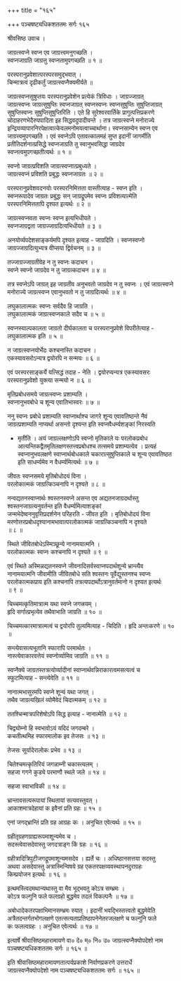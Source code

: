 +++
title = "१६५"

+++
पञ्चषष्ट्यधिकशततमः सर्गः १६५  
  
श्रीवसिष्ठ उवाच ।  
  
जाग्रत्स्वप्ने स्वप्न एव जाग्रत्त्वमनुगच्छति ।  
स्वप्नजाग्रति जाग्रत्तु स्वप्नतामुपगच्छति ॥ १ ॥  
  
परस्परानुप्रवेशात्परस्परसमुद्भवात् ।  
चिन्मात्रत्वं दृढीकर्तुं जाग्रत्स्वप्नैक्यमीर्यते ॥   
  
जाग्रत्स्वप्नसुषुप्तयः परस्परानुप्रवेशेन प्रत्येकं त्रिविधाः । जाग्रज्जाग्रत्   
जाग्रत्स्वप्नः जाग्रत्सुषुप्तिः स्वप्नजाग्रत् स्वप्नस्वप्नः स्वप्नसुषुप्तिः सुषुप्तिजाग्रत्   
सुषुप्तिस्वप्नः सुषुप्तिसुषुप्तिरिति । एते हि सुरेश्वरवार्तिके प्रागुत्पत्तिप्रकरणे   
चोदाहरणभेदैरुपपादिता इह सिद्धवदुपादीयन्ते । तत्र जाग्रत्स्वप्ने मनोराज्ये   
इन्द्रियव्यापारनिरपेक्षत्वात्केवलमनोमयत्वाच्चार्थाना। स्वप्नसाम्येन स्वप्न एव   
जाग्रत्त्वमुपगच्छति । एवं स्वप्नेऽपि एतावत्कालमहं सुप्त इदानीं जागर्मीति   
प्रतीतिदर्शनात्प्रसिद्धे स्वप्नजाग्रति तु स्वानुभवसिद्धा जाग्रदेव   
स्वप्नत्वमुपगच्छतीत्यर्थः ॥ १ ॥  
  
स्वप्नो जाग्रत्प्रविशति जाग्रत्स्वप्नात्प्रबुध्यते ।  
जाग्रत्स्वप्नं प्रविशति प्रबुद्धः स्वप्नजाग्रतः ॥ २ ॥  
  
परस्परानुप्रवेशवदनयोः परस्परनिमित्तता वास्तीत्याह - स्वप्न इति ।   
स्वप्नरूपादेव जाग्रतः प्रबुद्धः सन् जाग्रद्रूपमेव स्वप्नः प्रविशत्यात्मेति   
परस्परनिमित्ततापि दृश्यत इत्यर्थः ॥ २ ॥  
  
जाग्रत्स्वप्नवता स्वप्नः स्वप्न इत्यभिधीयते ।  
स्वप्नजाग्रद्वता जाग्रज्जाग्रदित्यभिधीयते ॥ ३ ॥  
  
अनयोर्व्यपदेशसाङ्कर्यमपि दृश्यत इत्याह - जाग्रदिति । स्वप्नस्वप्नो   
जाग्रज्जाग्रदित्युभ्यत्र वीप्सया द्विर्वचनम् ॥ ३ ॥  
  
तज्जाग्रज्जाग्रतीवेह न तु स्वप्नः कदाचन ।  
स्वप्ने स्वप्नो जाग्रदेव न तु जाग्रत्कदाचन ॥ ४ ॥  
  
तत्र स्वप्नेऽपि जाग्रत् इह जाग्रतीव अनुभवतो जाग्रदेव न तु स्वप्नः । एवं जाग्रत्स्वप्ने   
मनोराज्ये जाग्रत्स्वप्न एवानुभवतो न तु जाग्रदित्यर्थः ॥ ४ ॥  
  
लघुकालात्मकः स्वप्नः सर्वदैव हि जाग्रति ।  
लघुकालात्मकं जाग्रत्स्वप्नकाले सदैव च ॥ ५ ॥  
  
स्वप्नस्याल्पकालता जाग्रतो दीर्घकालता च परस्परानुप्रवेशे विपरीतेत्याह -   
लघुकालात्मक इति ॥ ५ ॥  
  
न जाग्रत्स्वप्नयोर्भेदः कश्चनास्ति कदाचन ।  
एकस्यावसरोऽन्यत्र द्वयोरपि न सन्मयः ॥ ६ ॥  
  
एवं परस्परसाङ्कर्ये यत्सिद्धं तदाह - नेति । द्वयोरप्यन्यत्र एकस्यावसरः   
परस्परानुप्रवेशो युक्त्या सन्मयो न ॥ ६ ॥  
  
मृतिप्रबोधसमये जाग्रत्स्वप्नः प्रशाम्यति ।  
स्वप्नानुभवबोधे च शून्य एवातिभास्वरः ॥ ७ ॥  
  
ननु स्वप्नः प्रबोधे प्रशाम्यति स्वाप्नार्थाश्च जागरे शून्य एवावतिष्ठन्ते नैवं   
जाग्रत्प्रशाम्यति नाप्यर्था असन्तो दृश्यन्त इति स्वप्नवैधर्म्यशङ्कां निरस्यति   
- मृतीति । अयं जाग्रल्लक्षणोऽपि स्वप्नो मृतिकाले यः परलोकप्रबोध   
आत्यन्तिकद्वैतमृतिलक्षणस्तत्त्वप्रबोधश्च तत्समये प्रशाम्यत्येव । प्रत्यहं   
स्वप्नानुभवलक्षणे स्वाप्नार्थबोधकाले चकारात्सुषुप्तिकाले च शून्य एवावतिष्ठत   
इति साधर्म्यमेव न वैधर्म्यमित्यर्थः ॥ ७ ॥  
  
जीवतः स्वप्नसमये मृतिबोधोदयं विना ।  
परलोकात्मकं जाग्रत्किञ्चनापि न दृश्यते ॥ ८ ॥  
  
नन्वद्यतनस्वाप्नार्थः श्वस्तनस्वप्ने असन्त एव अद्यतनजाग्रदर्थास्तु   
श्वस्तनजाग्रत्यनुवर्तन्त इति वैधर्म्यमित्याशङ्कां   
जन्मभेदेष्वननुवृत्तिप्रदर्शनेन परिहरति - जीवत इति । मृतिबोधोदयं विना   
मरणोत्तरप्रबोधदृश्यानामभावात्परलोकात्मकं जाग्रत्किञ्चनापि न दृश्यते   
॥ ८ ॥  
  
स्थिते जीवितबोधेऽस्मिञ्छून्ये नानामयात्मनि ।  
परलोकात्मकः स्वप्नः कश्चनापि न दृश्यते ॥ ९ ॥  
  
एवं स्थिते अस्मिन्नद्यतनस्वप्ने जीवनादिसर्वस्वाप्नपदार्थशून्ये भ्रान्त्यैव   
नानामयात्मनि जीवामीति जीवितबोधे सति श्वस्तनः पूर्वेद्युस्तनश्च स्वप्नः   
परलोकात्मकप्राय इति कश्चनापि तत्रत्यपदार्थोऽत्रानुवर्तमानो न दृश्यत इत्यर्थः   
॥ ९ ॥  
  
चिच्चमत्कृतिमात्रात्म यथा स्वप्ने जगत्त्रयम् ।  
हृदि सर्गात्प्रभृत्येव तथैवाभाति जाग्रति ॥ १० ॥  
  
चिच्चमत्कारमात्रात्मत्वं च द्वयोरपि तुल्यमित्याह - चिदिति । हृदि अन्तःकरणे ॥ १०   
॥  
  
सन्त्येवासत्यभूतानि स्फारापि परमार्थतः ।  
नास्त्येवाकारवत्तेयं स्वप्नोर्व्यामिव जाग्रति ॥ ११ ॥  
  
स्वप्नैक्ये जाग्रतस्तत्रत्योर्व्यादीनां स्वाप्नार्थवन्निराकारत्वमसत्यत्वं च   
स्फुटमित्याह - सन्त्येवेति ॥ ११ ॥  
  
नानात्मभासुरमपि स्वप्ने शून्यं यथा जगत् ।  
तथैव जाग्रत्यखिलं व्योमैवेदं चिदात्मकम् ॥ १२ ॥  
  
ततश्चिन्मात्रपरिशेषोऽपि सिद्ध इत्याह - नानात्मेति ॥ १२ ॥  
  
चिद्व्योम्नो हि स्वभावोऽयं यदिदं जगदम्बरे ।  
कचतीत्थमिह स्फारमालोक इव तेजसः ॥ १३ ॥  
  
तेजसः सूर्यादेरालोकः प्रभेव ॥ १३ ॥  
  
चितेश्चमत्कृतिरियं जगन्नाम्नी चकास्त्यलम् ।  
सहजा गगने कुड्ये परमाणौ स्थले जले ॥ १४ ॥  
  
सहजा स्वाभाविकी ॥ १४ ॥  
  
भ्रान्तावसत्यरूपायां स्थितायां सत्यवस्तुवत् ।  
आकाशमात्रदेहायां क इवैनां प्रति ग्रहः ॥ १५ ॥  
  
एनां जगद्भ्रान्तिं प्रति ग्रह आग्रहः कः । अनुचित एवेत्यर्थः ॥ १५ ॥  
  
ग्रहीतृग्रहणग्राह्यरूपमाशून्यमेव च ।  
सदस्त्वेवासदेवास्तु जगदत्राङ्ग किं ग्रहः ॥ १६ ॥  
  
ग्रहीत्रादित्रिपुटीजगद्रूपमाशून्यमसदेव । ह्यर्ते चः । अधिष्ठानसत्तया सदस्तु   
अथवा असदेवास्तु अत्रास्मिन्विषये ग्रह एकतरपक्षव्यवस्थापनदुराग्रहः   
किम्प्रयोजन इत्यर्थः ॥ १६ ॥  
  
इत्थमस्त्विदमथान्यथास्तु वा मैव भूद्भवतु कोऽत्र सम्भ्रमः ।  
कोऽत्र फल्गुनि फले फलग्रहो बुद्धमेव तदलं विकल्पनैः ॥ १७ ॥  
  
अबोधादेकतरपक्षाभिमानसम्भ्रमः स्यात् । इदानीं भवद्भिस्तत्त्वतो बुद्धमेवेति   
अत्रैतदन्तर्गतभोगलक्षणे एतत्सत्यताप्रतिष्ठापनेनेतरजलक्षणे च फल्गुनि फले   
कः फलत्वग्रहः । अनुचित एवेत्यर्थः ॥ १७ ॥  
  
इत्यार्षे श्रीवासिष्ठमहारामायणे वा० दे० म्० नि० उ० जाग्रत्स्वप्नैक्योपदेशो नाम   
पञ्चषष्ट्यधिकशततमः सर्गः ॥ १६५ ॥  
  
इति श्रीवासिष्ठमहारामायणतात्पर्यप्रकाशे निर्वाणप्रकरणे उत्तरार्धे   
जाग्रत्स्वप्नैक्योपदेशो नाम पञ्चषष्ट्यधिकशततमः सर्गः ॥ १६५ ॥  
  